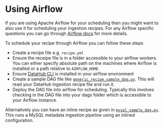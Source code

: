 # Using Airflow

If you are using Apache Airflow for your scheduling then you might want to also use it for scheduling your ingestion recipes. For any Airflow specific questions you can go through [Airflow docs](https://airflow.apache.org/docs/apache-airflow/stable/) for more details.

To schedule your recipe through Airflow you can follow these steps
- Create a recipe file e.g. `recipe.yml`
- Ensure the receipe file is in a folder accessible to your airflow workers. You can either specify absolute path on the machines where Airflow is installed or a path relative to `AIRFLOW_HOME`.
- Ensure [DataHub CLI](../../docs/cli.md) is installed in your airflow environment
- Create a sample DAG file like [`generic_recipe_sample_dag.py`](../src/datahub_provider/example_dags/generic_recipe_sample_dag.py). This will read your DataHub ingestion recipe file and run it.
- Deploy the DAG file into airflow for scheduling. Typically this involves checking in the DAG file into your dags folder which is accessible to your Airflow instance.

Alternatively you can have an inline recipe as given in [`mysql_sample_dag.py`](../src/datahub_provider/example_dags/mysql_sample_dag.py). This runs a MySQL metadata ingestion pipeline using an inlined configuration.
